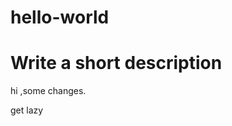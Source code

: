 # hello-world
Write a short description
==================================

hi ,some changes.

get lazy
